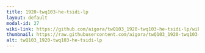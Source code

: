 ```yaml
---
title: 1920-twq103-he-tsidi-lp
layout: default
modal-id: 27
wiki-link: https://github.com/aigora/twQ103_1920-twq103-he-tsidi-lp/wiki
thumbnail: https://raw.githubusercontent.com/aigora/twQ103_1920-twq103-he-tsidi-lp/master/logo.png
alt: twQ103_1920-twq103-he-tsidi-lp
---
```

